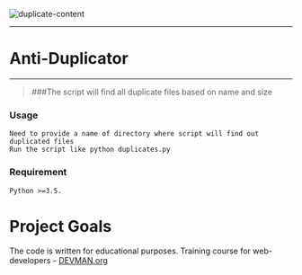 ![duplicate-content](https://cloud.githubusercontent.com/assets/22424468/21593303/e0f7fd30-d13f-11e6-8bab-41c745a34455.png)
____
# Anti-Duplicator
____

> ###The script will find all duplicate files based on name and size

### Usage

    Need to provide a name of directory where script will find out duplicated files
    Run the script like python duplicates.py

### Requirement
    
    Python >=3.5.

# Project Goals

The code is written for educational purposes. Training course for web-developers - [DEVMAN.org](https://devman.org)